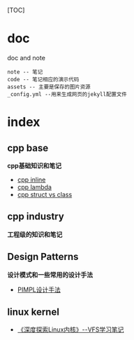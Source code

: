 [TOC]

# doc

doc and note

```shell
note -- 笔记
code -- 笔记相应的演示代码
assets -- 主要是保存的图片资源
_config.yml --用来生成网页的jekyll配置文件
```

# index

## cpp base

**cpp基础知识和笔记**

- [cpp inline](./note/cpp_base/cpp_inline.md)
- [cpp lambda](./note/cpp_base/cpp_lambda.md)
- [cpp struct vs class](./note/cpp_base/cpp_struct_vs_class.md)

## cpp industry

**工程级的知识和笔记**

## Design Patterns

**设计模式和一些常用的设计手法**

- [PIMPL设计手法](./note/design_patterns_cpp/cpp_pimp_design.md)

## linux kernel

- [《深度探索Linux内核》--VFS学习笔记](./note/linux_kernel/UnderstandingTheLinuxKernel/Chapter12-VFS.md)